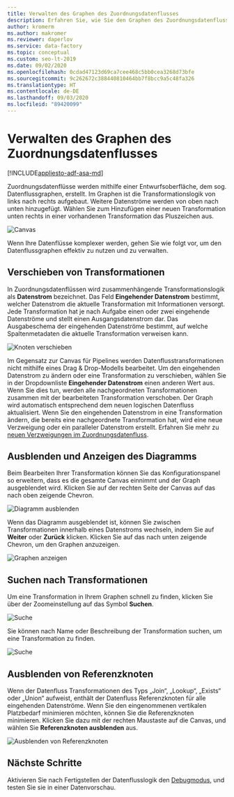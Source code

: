 ```yaml
---
title: Verwalten des Graphen des Zuordnungsdatenflusses
description: Erfahren Sie, wie Sie den Graphen des Zuordnungsdatenflusses effektiv verwalten und bearbeiten können.
author: kromerm
ms.author: makromer
ms.reviewer: daperlov
ms.service: data-factory
ms.topic: conceptual
ms.custom: seo-lt-2019
ms.date: 09/02/2020
ms.openlocfilehash: 0cdad47123d69ca7cee468c5bb0cea3268d73bfe
ms.sourcegitcommit: 9c262672c388440810464bb7f8bcc9a5c48fa326
ms.translationtype: HT
ms.contentlocale: de-DE
ms.lasthandoff: 09/03/2020
ms.locfileid: "89420099"
---
```

# <a name="managing-the-mapping-data-flow-graph"></a>Verwalten des Graphen des Zuordnungsdatenflusses

[!INCLUDE[appliesto-adf-asa-md](includes/appliesto-adf-asa-md.md)]

Zuordnungsdatenflüsse werden mithilfe einer Entwurfsoberfläche, dem sog. Datenflussgraphen, erstellt. Im Graphen ist die Transformationslogik von links nach rechts aufgebaut. Weitere Datenströme werden von oben nach unten hinzugefügt. Wählen Sie zum Hinzufügen einer neuen Transformation unten rechts in einer vorhandenen Transformation das Pluszeichen aus.

![Canvas](media/data-flow/canvas2.png "Canvas")

Wenn Ihre Datenflüsse komplexer werden, gehen Sie wie folgt vor, um den Datenflussgraphen effektiv zu nutzen und zu verwalten. 

## <a name="moving-transformations"></a>Verschieben von Transformationen

In Zuordnungsdatenflüssen wird zusammenhängende Transformationslogik als **Datenstrom** bezeichnet. Das Feld **Eingehender Datenstrom** bestimmt, welcher Datenstrom die aktuelle Transformation mit Informationen versorgt. Jede Transformation hat je nach Aufgabe einen oder zwei eingehende Datenströme und stellt einen Ausgangsdatenstrom dar. Das Ausgabeschema der eingehenden Datenströme bestimmt, auf welche Spaltenmetadaten die aktuelle Transformation verweisen kann.

![Knoten verschieben](media/data-flow/move-nodes.png "Knoten verschieben")

Im Gegensatz zur Canvas für Pipelines werden Datenflusstransformationen nicht mithilfe eines Drag & Drop-Modells bearbeitet. Um den eingehenden Datenstrom zu ändern oder eine Transformation zu verschieben, wählen Sie in der Dropdownliste **Eingehender Datenstrom** einen anderen Wert aus. Wenn Sie dies tun, werden alle nachgeordneten Transformationen zusammen mit der bearbeiteten Transformation verschoben. Der Graph wird automatisch entsprechend dem neuen logischen Datenfluss aktualisiert. Wenn Sie den eingehenden Datenstrom in eine Transformation ändern, die bereits eine nachgeordnete Transformation hat, wird eine neue Verzweigung oder ein paralleler Datenstrom erstellt. Erfahren Sie mehr zu [neuen Verzweigungen im Zuordnungsdatenfluss](data-flow-new-branch.md).

## <a name="hide-graph-and-show-graph"></a>Ausblenden und Anzeigen des Diagramms

Beim Bearbeiten Ihrer Transformation können Sie das Konfigurationspanel so erweitern, dass es die gesamte Canvas einnimmt und der Graph ausgeblendet wird. Klicken Sie auf der rechten Seite der Canvas auf das nach oben zeigende Chevron.

![Diagramm ausblenden](media/data-flow/hide-graph.png "Graphen ausblenden")

Wenn das Diagramm ausgeblendet ist, können Sie zwischen Transformationen innerhalb eines Datenstroms wechseln, indem Sie auf **Weiter** oder **Zurück** klicken. Klicken Sie auf das nach unten zeigende Chevron, um den Graphen anzuzeigen.

![Graphen anzeigen](media/data-flow/show-graph.png "Graphen anzeigen")

## <a name="searching-for-transformations"></a>Suchen nach Transformationen

Um eine Transformation in Ihrem Graphen schnell zu finden, klicken Sie über der Zoomeinstellung auf das Symbol **Suchen**.

![Suche](media/data-flow/search-1.png "Diagramm suchen")

Sie können nach Name oder Beschreibung der Transformation suchen, um eine Transformation zu finden.

![Suche](media/data-flow/search-2.png "Diagramm suchen")

## <a name="hide-reference-nodes"></a>Ausblenden von Referenzknoten

Wenn der Datenfluss Transformationen des Typs „Join“, „Lookup“, „Exists“ oder „Union“ aufweist, enthält der Datenfluss Referenzknoten für alle eingehenden Datenströme. Wenn Sie den eingenommenen vertikalen Platzbedarf minimieren möchten, können Sie die Referenzknoten minimieren. Klicken Sie dazu mit der rechten Maustaste auf die Canvas, und wählen Sie **Referenzknoten ausblenden** aus.

![Ausblenden von Referenzknoten](media/data-flow/hide-reference-nodes.png "Ausblenden von Referenzknoten")

## <a name="next-steps"></a>Nächste Schritte

Aktivieren Sie nach Fertigstellen der Datenflusslogik den [Debugmodus](concepts-data-flow-debug-mode.md), und testen Sie sie in einer Datenvorschau.
